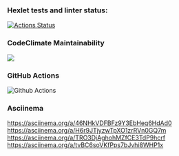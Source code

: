 ### Hexlet tests and linter status:
[![Actions Status](https://github.com/Egorga39/python-project-lvl1/workflows/hexlet-check/badge.svg)](https://github.com/Egorga39/python-project-lvl1/actions)

### CodeClimate Maintainability
<a href="https://codeclimate.com/github/codeclimate/codeclimate/maintainability"><img src="https://api.codeclimate.com/v1/badges/a99a88d28ad37a79dbf6/maintainability" /></a>

### GitHub Actions
![Github Actions](https://github.com/Egorga39/python-project-lvl1/actions/workflows/github-actions.yml/badge.svg)

### Asciinema
https://asciinema.org/a/46NHkVDFBFz9Y3EbHeq6HdAd0
https://asciinema.org/a/H6r9JTjyzwTpXO1zrRVn0GQ7m
https://asciinema.org/a/TRO3DjAghohMZfCE3TdP9hcrf
https://asciinema.org/a/tvBC6soVKfPps7bJvhi8WHP1x

